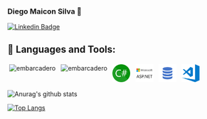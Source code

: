### Diego Maicon Silva 👋

[![Linkedin Badge](https://img.shields.io/badge/-LinkedIn-blue?style=flat-square&logo=Linkedin&logoColor=white&link=https://www.linkedin.com/in/diegomaiconsilva/)](https://www.linkedin.com/in/diegomaiconsilva/)

## 🧰 Languages and Tools:
<p align="left">

<img src="https://www.embarcadero.com/images/logos/delphi-logo-64.png" alt="embarcadero" height="40" style="vertical-align:top; margin:4px">
<img src="https://projetoacbr.com.br/wp-content/uploads/2020/01/acbr-logo.png" alt="embarcadero" height="40" style="vertical-align:top; margin:4px">
<img src="https://raw.githubusercontent.com/github/explore/80688e429a7d4ef2fca1e82350fe8e3517d3494d/topics/csharp/csharp.png" alt="csharp" height="40" style="vertical-align:top; margin:4px">
<img src="https://raw.githubusercontent.com/github/explore/80688e429a7d4ef2fca1e82350fe8e3517d3494d/topics/aspnet/aspnet.png" alt="aspnet" height="40" style="vertical-align:top; margin:4px">

<img src="https://raw.githubusercontent.com/github/explore/80688e429a7d4ef2fca1e82350fe8e3517d3494d/topics/sql/sql.png" alt="sql" height="40" style="vertical-align:top; margin:4px">
<img src="https://raw.githubusercontent.com/github/explore/80688e429a7d4ef2fca1e82350fe8e3517d3494d/topics/visual-studio-code/visual-studio-code.png" alt="VS Code" height="40" style="vertical-align:top; margin:4px">
  
  
  
  
  
</p>
</p>   
</p>

![Anurag's github stats](https://github-readme-stats.vercel.app/api?username=diegomaicon&show_icons=true&theme=graywhite)


[![Top Langs](https://github-readme-stats.vercel.app/api/top-langs/?username=diegomaicon&layout=compact)](https://github.com/diegomaicon/github-readme-stats)

<!--
**diegomaicon/diegomaicon** is a ✨ _special_ ✨ repository because its `README.md` (this file) appears on your GitHub profile.

Here are some ideas to get you started:

- 🔭 I’m currently working on ...
- 🌱 I’m currently learning ...
- 👯 I’m looking to collaborate on ...
- 🤔 I’m looking for help with ...
- 💬 Ask me about ...
- 📫 How to reach me: ...
- 😄 Pronouns: ...
- ⚡ Fun fact: ...
-->


